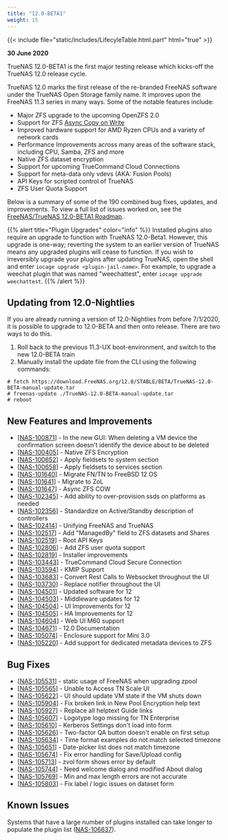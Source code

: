 ```yaml
---
title: "12.0-BETA1"
weight: 15
---
```


{{< include file="static/includes/LifecyleTable.html.part" html="true"  >}}

**30 June 2020**

TrueNAS 12.0-BETA1 is the first major testing release which kicks-off the TrueNAS 12.0 release cycle.

TrueNAS 12.0 marks the first release of the re-branded FreeNAS software under the TrueNAS Open Storage family name. It improves upon the FreeNAS 11.3 series in many ways. Some of the notable features include:

<ul>
    <li>Major ZFS upgrade to the upcoming OpenZFS 2.0</li>
    <li>Support for ZFS <a href="https://jira.ixsystems.com/browse/NAS-101647">Async Copy on Write</a></li>
    <li>Improved hardware support for AMD Ryzen CPUs and a variety of network cards</li>
    <li>Performance Improvements across many areas of the software stack, including CPU, Samba, ZFS and more</li>
    <li>Native ZFS dataset encryption</li>
    <li>Support for upcoming TrueCommand Cloud Connections</li>
    <li>Support for meta-data only vdevs (AKA: Fusion Pools)</li>
    <li>API Keys for scripted control of TrueNAS</li>
    <li>ZFS User Quota Support</li>
</ul>

Below is a summary of some of the 190 combined bug fixes, updates, and improvements. To view a full list of issues
worked on, see the
<a href="https://jira.ixsystems.com/issues/?filter=-4&jql=fixVersion%20IN%20(12006)">FreeNAS/TrueNAS 12.0-BETA1 Roadmap</a>.

{{% alert title="Plugin Upgrades" color="info" %}}
Installed plugins also require an upgrade to function with TrueNAS 12.0-Beta1.
However, this upgrade is one-way; reverting the system to an earlier version of TrueNAS means any upgraded plugins will cease to function.
If you wish to irreversibly upgrade your plugins after updating TrueNAS, open the shell and enter `iocage upgrade <plugin-jail-name>`.
For example, to upgrade a weechat plugin that was named "weechattest", enter `iocage upgrade weechattest`.
{{% /alert %}}

## Updating from 12.0-Nightlies

If you are already running a version of 12.0-Nightlies from before 7/1/2020, it is possible to upgrade to 12.0-BETA and then onto release. There are two ways to do this.

1. Roll back to the previous 11.3-UX boot-environment, and switch to the new 12.0-BETA train
2. Manually install the update file from the CLI using the following commands:

```
# fetch https://download.FreeNAS.org/12.0/STABLE/BETA/TrueNAS-12.0-BETA-manual-update.tar
# freenas-update ./TrueNAS-12.0-BETA-manual-update.tar
# reboot
```

## New Features and Improvements

<ul>
    <li>[<a href='https://jira.ixsystems.com/browse/NAS-100871'>NAS-100871</a>] - In the new GUI: When deleting a VM device the confirmation screen doesn't identify the device about to be deleted</li>
    <li>[<a href='https://jira.ixsystems.com/browse/NAS-100405'>NAS-100405</a>] - Native ZFS Encryption</li>
    <li>[<a href='https://jira.ixsystems.com/browse/NAS-100652'>NAS-100652</a>] - Apply fieldsets to system section</li>
    <li>[<a href='https://jira.ixsystems.com/browse/NAS-100658'>NAS-100658</a>] - Apply fieldsets to services section</li>
    <li>[<a href='https://jira.ixsystems.com/browse/NAS-101640'>NAS-101640</a>] - Migrate FN/TN to FreeBSD 12 OS</li>
    <li>[<a href='https://jira.ixsystems.com/browse/NAS-101641'>NAS-101641</a>] - Migrate to ZoL </li>
    <li>[<a href='https://jira.ixsystems.com/browse/NAS-101647'>NAS-101647</a>] - Async ZFS COW</li>
    <li>[<a href='https://jira.ixsystems.com/browse/NAS-102345'>NAS-102345</a>] - Add ability to over-provision ssds on platforms as needed</li>
    <li>[<a href='https://jira.ixsystems.com/browse/NAS-102356'>NAS-102356</a>] - Standardize on Active/Standby description of controllers</li>
    <li>[<a href='https://jira.ixsystems.com/browse/NAS-102414'>NAS-102414</a>] - Unifying FreeNAS and TrueNAS</li>
    <li>[<a href='https://jira.ixsystems.com/browse/NAS-102517'>NAS-102517</a>] - Add "ManagedBy" field to ZFS datasets and Shares</li>
    <li>[<a href='https://jira.ixsystems.com/browse/NAS-102519'>NAS-102519</a>] - Root API Keys</li>
    <li>[<a href='https://jira.ixsystems.com/browse/NAS-102806'>NAS-102806</a>] - Add ZFS user quota support </li>
    <li>[<a href='https://jira.ixsystems.com/browse/NAS-102819'>NAS-102819</a>] - Installer improvements</li>
    <li>[<a href='https://jira.ixsystems.com/browse/NAS-103443'>NAS-103443</a>] - TrueCommand Cloud Secure Connection</li>
    <li>[<a href='https://jira.ixsystems.com/browse/NAS-103594'>NAS-103594</a>] - KMIP Support</li>
    <li>[<a href='https://jira.ixsystems.com/browse/NAS-103683'>NAS-103683</a>] - Convert Rest Calls to Websocket throughout the UI</li>
    <li>[<a href='https://jira.ixsystems.com/browse/NAS-103730'>NAS-103730</a>] - Replace notifier throughout the UI</li>
    <li>[<a href='https://jira.ixsystems.com/browse/NAS-104501'>NAS-104501</a>] - Updated software for 12</li>
    <li>[<a href='https://jira.ixsystems.com/browse/NAS-104503'>NAS-104503</a>] - Middleware updates for 12</li>
    <li>[<a href='https://jira.ixsystems.com/browse/NAS-104504'>NAS-104504</a>] - UI Improvements for 12</li>
    <li>[<a href='https://jira.ixsystems.com/browse/NAS-104505'>NAS-104505</a>] - HA Improvements for 12</li>
    <li>[<a href='https://jira.ixsystems.com/browse/NAS-104604'>NAS-104604</a>] - Web UI M60 support</li>
    <li>[<a href='https://jira.ixsystems.com/browse/NAS-104671'>NAS-104671</a>] - 12.0 Documentation</li>
    <li>[<a href='https://jira.ixsystems.com/browse/NAS-105074'>NAS-105074</a>] - Enclosure support for Mini 3.0</li>
    <li>[<a href='https://jira.ixsystems.com/browse/NAS-105220'>NAS-105220</a>] - Add support for dedicated metadata devices to ZFS</li>
</ul>

## Bug Fixes
<ul>
    <li>[<a href='https://jira.ixsystems.com/browse/NAS-105531'>NAS-105531</a>] - static usage of FreeNAS when upgrading zpool</li>
    <li>[<a href='https://jira.ixsystems.com/browse/NAS-105565'>NAS-105565</a>] - Unable to Access TN Scale UI</li>
    <li>[<a href='https://jira.ixsystems.com/browse/NAS-105622'>NAS-105622</a>] - UI should update VM state if the VM shuts down</li>
    <li>[<a href='https://jira.ixsystems.com/browse/NAS-105904'>NAS-105904</a>] - Fix broken link in New Pool Encryption help text</li>
    <li>[<a href='https://jira.ixsystems.com/browse/NAS-105927'>NAS-105927</a>] - Replace all helptext Guide links</li>
    <li>[<a href='https://jira.ixsystems.com/browse/NAS-105607'>NAS-105607</a>] - Logotype logo missing for TN Enterprise</li>
    <li>[<a href='https://jira.ixsystems.com/browse/NAS-105610'>NAS-105610</a>] - Kerberos Settings don&#39;t load into form</li>
    <li>[<a href='https://jira.ixsystems.com/browse/NAS-105626'>NAS-105626</a>] - Two-factor QA button doesn&#39;t enable on first setup</li>
    <li>[<a href='https://jira.ixsystems.com/browse/NAS-105634'>NAS-105634</a>] - Time format examples do not match selected timezone</li>
    <li>[<a href='https://jira.ixsystems.com/browse/NAS-105651'>NAS-105651</a>] - Date-picker list does not match timezone</li>
    <li>[<a href='https://jira.ixsystems.com/browse/NAS-105674'>NAS-105674</a>] - Fix error handling for Save/Upload config</li>
    <li>[<a href='https://jira.ixsystems.com/browse/NAS-105713'>NAS-105713</a>] - zvol form shows error by default</li>
    <li>[<a href='https://jira.ixsystems.com/browse/NAS-105744'>NAS-105744</a>] - Need welcome dialog and modified About dialog</li>
    <li>[<a href='https://jira.ixsystems.com/browse/NAS-105769'>NAS-105769</a>] - Min and max length errors are not accurate</li>
    <li>[<a href='https://jira.ixsystems.com/browse/NAS-105803'>NAS-105803</a>] - Fix label / logic issues on dataset form</li>
</ul>

## Known Issues

Systems that have a large number of plugins installed can take longer to populate the plugin list ([NAS-106637](https://jira.ixsystems.com/browse/NAS-106637)).
